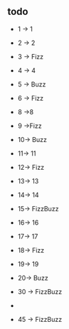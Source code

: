 ## todo

* 1 -> 1
* 2 -> 2
* 3 -> Fizz
* 4 -> 4
* 5 -> Buzz
* 6 -> Fizz
* 8 ->8
* 9 ->Fizz
* 10-> Buzz
* 11-> 11
* 12-> Fizz
* 13-> 13
* 14-> 14
* 15-> FizzBuzz
* 16-> 16
* 17-> 17
* 18-> Fizz
* 19-> 19
* 20-> Buzz


* 30 -> FizzBuzz

* 
* 45 -> FizzBuzz